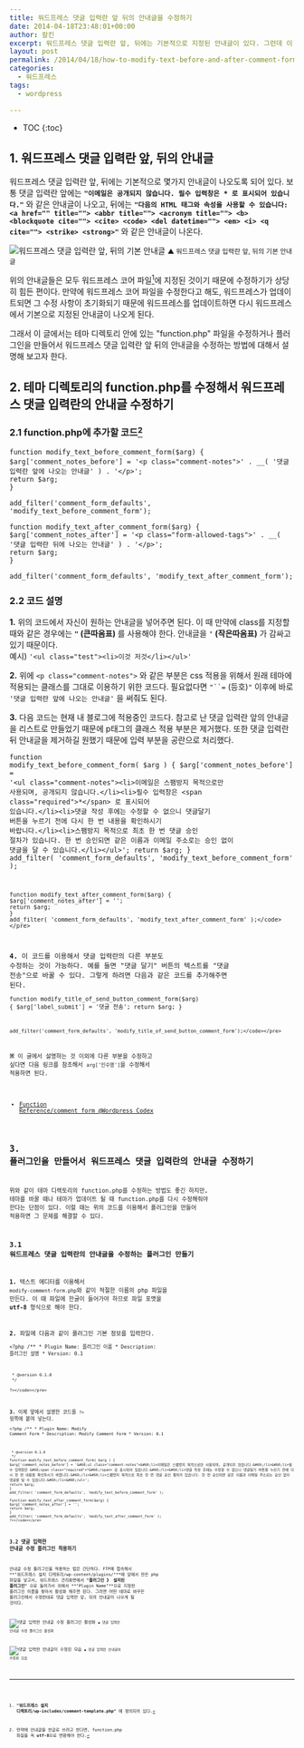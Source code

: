 ```yaml
---
title: 워드프레스 댓글 입력란 앞 뒤의 안내글을 수정하기
date: 2014-04-18T23:48:01+00:00
author: 칼킨
excerpt: 워드프레스 댓글 입력란 앞, 뒤에는 기본적으로 지정된 안내글이 있다. 그런데 이 안내글은 워드프레스 코어 파일에서 지정된 것이기 때문에 수정하는 것이 생각보다 쉽지 않다. 이 글에서는 테마의 function.php 파일을 수정하거나 플러그인을 만들어서 워드프레스 댓글 입력란의 안내글을 수정하는 방법을 설명하려고 한다.
layout: post
permalink: /2014/04/18/how-to-modify-text-before-and-after-comment-form-at-wordpress-sites/
categories:
  - 워드프레스
tags:
  - wordpress

---
```


* TOC
{:toc}


## 1. 워드프레스 댓글 입력란 앞, 뒤의 안내글

워드프레스 댓글 입력란 앞, 뒤에는 기본적으로 몇가지 안내글이 나오도록 되어 있다. 보통 댓글 입력란 앞에는 **`"이메일은 공개되지 않습니다. 필수 입력창은 * 로 표시되어 있습니다."`** 와 같은 안내글이 나오고, 뒤에는 **`"다음의 HTML 태그와 속성을 사용할 수 있습니다: <a href="" title=""> <abbr title=""> <acronym title=""> <b> <blockquote cite=""> <cite> <code> <del datetime=""> <em> <i> <q cite=""> <strike> <strong>"`** 와 같은 안내글이 나온다.

![워드프레스 댓글 입력란 앞, 뒤의 기본 안내글](https://lh5.googleusercontent.com/-FCmufZuwAyY/U1EyvfOOMEI/AAAAAAABnJE/QFYYyWttUiQ/s700/Wordpress-Default-Comment-Note.png) <small>▲ 워드프레스 댓글 입력란 앞, 뒤의 기본 안내글</small>

위의 안내글들은 모두 워드프레스 코어 파일[^1]에 지정된 것이기 때문에 수정하기가 상당히 힘든 편이다. 만약에 워드프레스 코어 파일을 수정한다고 해도, 워드프레스가 업데이트되면 그 수정 사항이 초기화되기 때문에 워드프레스를 업데이트하면 다시 워드프레스에서 기본으로 지정된 안내글이 나오게 된다.

그래서 이 글에서는 테마 디렉토리 안에 있는 "function.php" 파일을 수정하거나 플러그인을 만들어서 워드프레스 댓글 입력란 앞 뒤의 안내글을 수정하는 방법에 대해서 설명해 보고자 한다.




## 2. 테마 디렉토리의 function.php를 수정해서 워드프레스 댓글 입력란의 안내글 수정하기

### 2.1 function.php에 추가할 코드[^2]

<pre><code>function modify_text_before_comment_form($arg) {
$arg['comment_notes_before'] = '&#60;p class="comment-notes">' . __( '댓글 입력란 앞에 나오는 안내글' ) . '&#60;/p>';
return $arg;
}

add_filter('comment_form_defaults', 'modify_text_before_comment_form');

function modify_text_after_comment_form($arg) {
$arg['comment_notes_after'] = '&#60;p class="form-allowed-tags">' . __( '댓글 입력란 뒤에 나오는 안내글' ) . '&#60;/p>';
return $arg;
}
 
add_filter('comment_form_defaults', 'modify_text_after_comment_form');</code></pre>


### 2.2 코드 설명

**1\.** 위의 코드에서 자신이 원하는 안내글을 넣어주면 된다. 이 때 만약에 class를 지정할 때와 같은 경우에는 **`"` (큰따옴표)** 를 사용해야 한다. 안내글을 **`'` (작은따옴표)** 가 감싸고 있기 때문이다.     
예시) `'<ul class="test"><li>이것 저것</li></ul>'`

**2\.** 위에 `<p class="comment-notes">` 와 같은 부분은 css 적용을 위해서 원래 테마에 적용되는 클래스를 그대로 이용하기 위한 코드다. 필요없다면 `"``=` (등호)`"` 이후에 바로 `'댓글 입력란 앞에 나오는 안내글'` 을 써줘도 된다.

**3\.** 다음 코드는 현재 내 블로그에 적용중인 코드다. 참고로 난 댓글 입력란 앞의 안내글을 리스트로 만들었기 때문에 p태그의 클래스 적용 부분은 제거했다. 또한 댓글 입력란 뒤 안내글을 제거하길 원했기 때문에 입력 부분을 공란으로 처리했다.
	<pre><code>function modify_text_before_comment_form( $arg ) {
	$arg['comment_notes_before'] = '&#60;ul class="comment-notes">&#60;li>이메일은 스팸방지 목적으로만 사용되며, 공개되지 않습니다.&#60;/li>&#60;li>필수 입력창은 &#60;span class="required">*&#60;/span> 로 표시되어 있습니다.&#60;/li>&#60;li>댓글 작성 후에는 수정할 수 없으니 댓글달기 버튼을 누르기 전에 다시 한 번 내용을 확인하시기 바랍니다.&#60;/li>&#60;li>스팸방지 목적으로 최초 한 번 댓글 승인 절차가 있습니다. 한 번 승인되면 같은 이름과 이메일 주소로는 승인 없이 댓글을 달 수 있습니다.&#60;/li>&#60;/ul>';
	return $arg;
	}
	add_filter( 'comment_form_defaults', 'modify_text_before_comment_form' );

	function modify_text_after_comment_form($arg) {
	$arg['comment_notes_after'] = '';
	return $arg;
	}
	add_filter( 'comment_form_defaults', 'modify_text_after_comment_form' );</code></pre>

**4\.** 이 코드를 이용해서 댓글 입력란의 다른 부분도 수정하는 것이 가능하다. 예를 들면 "댓글 달기" 버튼의 텍스트를 "댓글 전송"으로 바꿀 수 있다. 그렇게 하려면 다음과 같은 코드를 추가해주면 된다.
	<pre><code>function modify_title_of_send_button_comment_form($arg) {
	$arg['label_submit'] = '댓글 전송';
	return $arg;
	}
	 
	add_filter('comment_form_defaults', 'modify_title_of_send_button_comment_form');</code></pre>
	
**※** 이 글에서 설명하는 것 이외에 다른 부분을 수정하고 싶다면 다음 링크를 참조해서 `arg['인수명']`을 수정해서 적용하면 된다.

- [Function Reference/comment form @Wordpress Codex](http://codex.wordpress.org/Function_Reference/comment_form)




## 3. 플러그인을 만들어서 워드프레스 댓글 입력란의 안내글 수정하기

위와 같이 테마 디렉토리의 function.php를 수정하는 방법도 좋긴 하지만, 테마를 바꿀 때나 테마가 업데이트 될 때 function.php를 다시 수정해줘야 한다는 단점이 있다. 이럴 때는 위의 코드를 이용해서 플러그인을 만들어 적용하면 그 문제를 해결할 수 있다.


### 3.1 워드프레스 댓글 입력란의 안내글을 수정하는 플러그인 만들기

**1\.** 텍스트 에디터를 이용해서 `modify-comment-form.php`와 같이 적절한 이름의 php 파일을 만든다. 이 때 파일에 한글이 들어가야 하므로 파일 포맷을 **utf-8** 형식으로 해야 한다.

**2\.** 파일에 다음과 같이 플러그인 기본 정보를 입력한다.
	<pre><code>&#60;?php
	/**
	 * Plugin Name: 플러그인 이름
	 * Description: 플러그인 설명
	 * Version: 0.1

	 * @version 0.1.0
	 */

	?></code></pre>

**3\.** 이제 앞에서 설명한 코드를 `?>` 윗쪽에 붙여 넣는다.
	<pre><code>&#60;?php
	/**
	 * Plugin Name: Modify Comment Form
	 * Description: Modify Comment Form
	 * Version: 0.1

	 * @version 0.1.0
	 */
	function modify_text_before_comment_form( $arg ) {
	$arg['comment_notes_before'] = '&#60;ul class="comment-notes">&#60;li>이메일은 스팸방지 목적으로만 사용되며, 공개되지 않습니다.&#60;/li>&#60;li>필수 입력창은 &#60;span class="required">*&#60;/span> 로 표시되어 있습니다.&#60;/li>&#60;li>댓글 작성 후에는 수정할 수 없으니 댓글달기 버튼을 누르기 전에 다시 한 번 내용을 확인하시기 바랍니다.&#60;/li>&#60;li>스팸방지 목적으로 최초 한 번 댓글 승인 절차가 있습니다. 한 번 승인되면 같은 이름과 이메일 주소로는 승인 없이 댓글을 달 수 있습니다.&#60;/li>&#60;/ul>';
	return $arg;
	}
	add_filter( 'comment_form_defaults', 'modify_text_before_comment_form' );

	function modify_text_after_comment_form($arg) {
	$arg['comment_notes_after'] = '';
	return $arg;
	}
	add_filter( 'comment_form_defaults', 'modify_text_after_comment_form' );
	?></code></pre>


### 3.2 댓글 입력란 안내글 수정 플러그인 적용하기

안내글 수정 플러그인을 적용하는 법은 간단하다. FTP에 접속해서 **"워드프레스 설치 디렉토리/wp-content/plugins/"**에 앞에서 만든 php 파일을 넣고서, 워드프레스 관리화면에서 **"플러그인 》 설치된 플러그인"** 으로 들어가서 위에서 **"Plugin Name"**으로 지정한 플러그인 이름을 찾아서 활성화 해주면 된다. 그러면 어떤 테마로 바꾸든 플러그인에서 수정한대로 댓글 입력란 앞, 뒤의 안내글이 나오게 될 것이다.

![댓글 입력란 안내글 수정 플러그인 활성화](https://lh5.googleusercontent.com/-h4xKVCf7pns/U1EwXJjz1SI/AAAAAAABnIo/UTnaMGwe0TA/s0/Enable-Modify-Comment-Form-Plugin.png) <small>▲ 댓글 입력란 안내글 수정 플러그인 활성화</small>

![댓글 입력란 안내글이 수정된 모습](https://lh3.googleusercontent.com/-8VIKM6lgRU8/U1Ezj0bOnAI/AAAAAAABnJQ/viLTpJiDF4E/s700/Wordpress-Modified-Comment-Note.png) <small>▲ 댓글 입력란 안내글이 수정된 모습</small>




[^1]: **"워드프레스 설치 디렉토리/wp-includes/comment-template.php"** 에 정의되어 있다.
[^2]: 만약에 안내글을 한글로 쓰려고 한다면, function.php 파일을 꼭 **utf-8**으로 변환해야 한다.